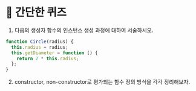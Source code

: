 # 📝 간단한 퀴즈
1. 다음의 생성자 함수의 인스턴스 생성 과정에 대하여 서술하시오.
```javascript
function Circle(radius) {
  this.radius = radius;
  this.getDiameter = function () {
    return 2 * this.radius;
  };
}
```

2. constructor, non-constructor로 평가되는 함수 정의 방식을 각각 정리해보자.